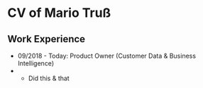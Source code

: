 # CV of Mario Truß

## Work Experience
* 09/2018 - Today: Product Owner (Customer Data & Business Intelligence)
* * Did this & that
